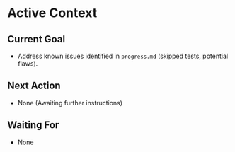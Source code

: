 # Active Context

## Current Goal
*   Address known issues identified in `progress.md` (skipped tests, potential flaws).

## Next Action
*   None (Awaiting further instructions)

## Waiting For
*   None
